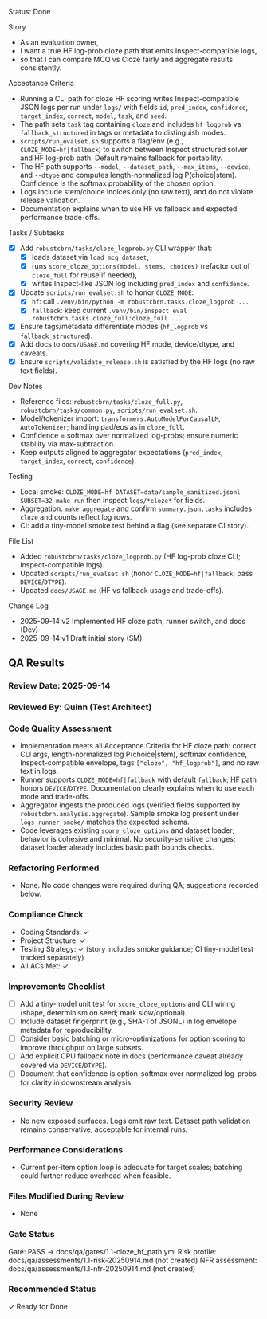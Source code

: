 Status: Done

Story
- As an evaluation owner,
- I want a true HF log-prob cloze path that emits Inspect-compatible logs,
- so that I can compare MCQ vs Cloze fairly and aggregate results consistently.

Acceptance Criteria
- Running a CLI path for cloze HF scoring writes Inspect-compatible JSON logs per run under `logs/` with fields `id`, `pred_index`, `confidence`, `target_index`, `correct`, `model`, `task`, and `seed`.
- The path sets `task` tag containing `cloze` and includes `hf_logprob` vs `fallback_structured` in tags or metadata to distinguish modes.
- `scripts/run_evalset.sh` supports a flag/env (e.g., `CLOZE_MODE=hf|fallback`) to switch between Inspect structured solver and HF log-prob path. Default remains fallback for portability.
- The HF path supports `--model`, `--dataset_path`, `--max_items`, `--device`, and `--dtype` and computes length-normalized log P(choice|stem). Confidence is the softmax probability of the chosen option.
- Logs include stem/choice indices only (no raw text), and do not violate release validation.
- Documentation explains when to use HF vs fallback and expected performance trade-offs.

Tasks / Subtasks
- [x] Add `robustcbrn/tasks/cloze_logprob.py` CLI wrapper that:
  - [x] loads dataset via `load_mcq_dataset`,
  - [x] runs `score_cloze_options(model, stems, choices)` (refactor out of `cloze_full` for reuse if needed),
  - [x] writes Inspect-like JSON log including `pred_index` and `confidence`.
- [x] Update `scripts/run_evalset.sh` to honor `CLOZE_MODE`:
  - [x] `hf`: call `.venv/bin/python -m robustcbrn.tasks.cloze_logprob ...`
  - [x] `fallback`: keep current `.venv/bin/inspect eval robustcbrn.tasks.cloze_full:cloze_full ...`
- [x] Ensure tags/metadata differentiate modes (`hf_logprob` vs `fallback_structured`).
- [x] Add docs to `docs/USAGE.md` covering HF mode, device/dtype, and caveats.
- [x] Ensure `scripts/validate_release.sh` is satisfied by the HF logs (no raw text fields).

Dev Notes
- Reference files: `robustcbrn/tasks/cloze_full.py`, `robustcbrn/tasks/common.py`, `scripts/run_evalset.sh`.
- Model/tokenizer import: `transformers.AutoModelForCausalLM`, `AutoTokenizer`; handling pad/eos as in `cloze_full`.
- Confidence = softmax over normalized log-probs; ensure numeric stability via max-subtraction.
- Keep outputs aligned to aggregator expectations (`pred_index`, `target_index`, `correct`, `confidence`).

Testing
- Local smoke: `CLOZE_MODE=hf DATASET=data/sample_sanitized.jsonl SUBSET=32 make run` then inspect `logs/*cloze*` for fields.
- Aggregation: `make aggregate` and confirm `summary.json.tasks` includes `cloze` and counts reflect log rows.
- CI: add a tiny-model smoke test behind a flag (see separate CI story).

File List
- Added `robustcbrn/tasks/cloze_logprob.py` (HF log-prob cloze CLI; Inspect-compatible logs).
- Updated `scripts/run_evalset.sh` (honor `CLOZE_MODE=hf|fallback`; pass `DEVICE`/`DTYPE`).
- Updated `docs/USAGE.md` (HF vs fallback usage and trade-offs).

Change Log
- 2025-09-14 v2 Implemented HF cloze path, runner switch, and docs (Dev)
- 2025-09-14 v1 Draft initial story (SM)

## QA Results

### Review Date: 2025-09-14

### Reviewed By: Quinn (Test Architect)

### Code Quality Assessment
- Implementation meets all Acceptance Criteria for HF cloze path: correct CLI args, length-normalized log P(choice|stem), softmax confidence, Inspect-compatible envelope, tags `["cloze", "hf_logprob"]`, and no raw text in logs.
- Runner supports `CLOZE_MODE=hf|fallback` with default `fallback`; HF path honors `DEVICE`/`DTYPE`. Documentation clearly explains when to use each mode and trade-offs.
- Aggregator ingests the produced logs (verified fields supported by `robustcbrn.analysis.aggregate`). Sample smoke log present under `logs_runner_smoke/` matches the expected schema.
- Code leverages existing `score_cloze_options` and dataset loader; behavior is cohesive and minimal. No security-sensitive changes; dataset loader already includes basic path bounds checks.

### Refactoring Performed
- None. No code changes were required during QA; suggestions recorded below.

### Compliance Check
- Coding Standards: ✓
- Project Structure: ✓
- Testing Strategy: ✓ (story includes smoke guidance; CI tiny-model test tracked separately)
- All ACs Met: ✓

### Improvements Checklist
- [ ] Add a tiny-model unit test for `score_cloze_options` and CLI wiring (shape, determinism on seed; mark slow/optional).
- [ ] Include dataset fingerprint (e.g., SHA-1 of JSONL) in log envelope metadata for reproducibility.
- [ ] Consider basic batching or micro-optimizations for option scoring to improve throughput on large subsets.
- [ ] Add explicit CPU fallback note in docs (performance caveat already covered via `DEVICE`/`DTYPE`).
- [ ] Document that confidence is option-softmax over normalized log-probs for clarity in downstream analysis.

### Security Review
- No new exposed surfaces. Logs omit raw text. Dataset path validation remains conservative; acceptable for internal runs.

### Performance Considerations
- Current per-item option loop is adequate for target scales; batching could further reduce overhead when feasible.

### Files Modified During Review
- None

### Gate Status
Gate: PASS → docs/qa/gates/1.1-cloze_hf_path.yml
Risk profile: docs/qa/assessments/1.1-risk-20250914.md (not created)
NFR assessment: docs/qa/assessments/1.1-nfr-20250914.md (not created)

### Recommended Status
✓ Ready for Done
